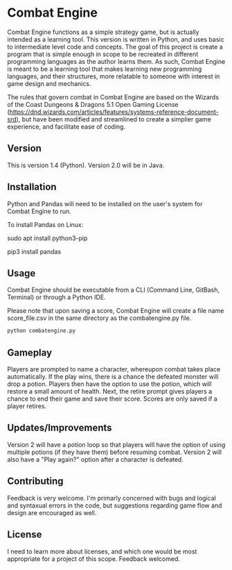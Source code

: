 # Combat Engine
Combat Engine functions as a simple strategy game, but is actually intended as a learning tool. This version is written in Python, and uses basic to intermediate level code and concepts. The goal of this project is create a program that is simple enough in scope to be recreated in different programming languages as the author learns them. As such, Combat Engine is meant to be a learning tool that makes learning new programming languages, and their structures, more relatable to someone with interest in game design and mechanics.

The rules that govern combat in Combat Engine are based on the Wizards of the Coast Dungeons & Dragons 5.1 Open Gaming License (https://dnd.wizards.com/articles/features/systems-reference-document-srd), but have been modified and streamlined to create a simplier game experience, and facilitate ease of coding.

## Version
This is version 1.4 (Python). Version 2.0 will be in Java.

## Installation
Python and Pandas will need to be installed on the user's system for Combat Engine to run.

To install Pandas on Linux:

sudo apt install python3-pip

pip3 install pandas

## Usage
Combat Engine should be executable from a CLI (Command Line, GitBash, Terminal) or through a Python IDE.

Please note that upon saving a score, Combat Engine will create a file name score_file.csv in the same directory as the combatengine.py file.

```python
python combatengine.py
```

## Gameplay
Players are prompted to name a character, whereupon combat takes place automatically. If the play wins, there is a chance the defeated monster will drop a potion. Players then have the option to use the potion, which will restore a small amount of health. Next, the retire prompt gives players a chance to end their game and save their score. Scores are only saved if a player retires.

## Updates/Improvements
Version 2 will have a potion loop so that players will have the option of using multiple potions (if they have them) before resuming combat. Version 2 will also have a "Play again?" option after a character is defeated.

## Contributing
Feedback is very welcome. I'm primarly concerned with bugs and logical and syntaxual errors in the code, but suggestions regarding game flow and design are encouraged as well.

## License
I need to learn more about licenses, and which one would be most appropriate for a project of this scope. Feedback welcomed.

